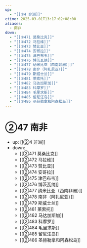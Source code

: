 ```yaml
---
up:
  - "[[②4 非洲]]"
ctime: 2025-03-01T13:17:02+08:00
aliases:
  - 南非
down:
  - "[[②471 莫桑比克]]"
  - "[[②472 马拉维]]"
  - "[[②473 赞比亚]]"
  - "[[②474 安哥拉]]"
  - "[[②475 津巴布韦]]"
  - "[[②476 博茨瓦纳]]"
  - "[[②477 纳米比亚（西南非洲）]]"
  - "[[②478 南非（阿扎尼亚）]]"
  - "[[②479 斯威士兰]]"
  - "[[②481 莱索托]]"
  - "[[②482 马达加斯加]]"
  - "[[②483 科摩罗]]"
  - "[[②484 毛里求斯]]"
  - "[[②485 留尼汪岛]]"
  - "[[②486 圣赫勒拿和阿森松岛]]"
---
```


# ②47 南非

- up: [[②4 非洲]]
- down:	
	- [[②471 莫桑比克]]
	- [[②472 马拉维]]
	- [[②473 赞比亚]]
	- [[②474 安哥拉]]
	- [[②475 津巴布韦]]
	- [[②476 博茨瓦纳]]
	- [[②477 纳米比亚（西南非洲）]]
	- [[②478 南非（阿扎尼亚）]]
	- [[②479 斯威士兰]]
	- [[②481 莱索托]]
	- [[②482 马达加斯加]]
	- [[②483 科摩罗]]
	- [[②484 毛里求斯]]
	- [[②485 留尼汪岛]]
	- [[②486 圣赫勒拿和阿森松岛]]
	
